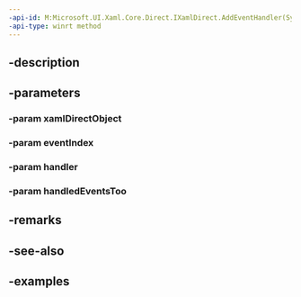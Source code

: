 ```yaml
---
-api-id: M:Microsoft.UI.Xaml.Core.Direct.IXamlDirect.AddEventHandler(System.Object,Microsoft.UI.Xaml.Core.Direct.XamlEventIndex,System.Object,System.Boolean)
-api-type: winrt method
---
```


## -description

## -parameters

### -param xamlDirectObject

### -param eventIndex

### -param handler

### -param handledEventsToo

## -remarks

## -see-also

## -examples

